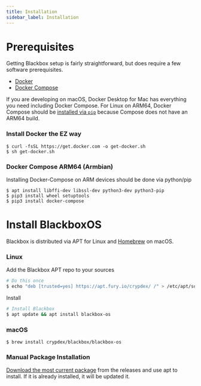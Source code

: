 ```yaml
---
title: Installation
sidebar_label: Installation
---
```


# Prerequisites

Getting Blackbox setup is fairly straightforward, but does require a few software prerequisites.

- [Docker](https://docs.docker.com/install/linux/docker-ce/debian/)
- [Docker Compose](https://docs.docker.com/compose/install/)

If you are developing on macOS, Docker Desktop for Mac has everything you need including Docker Compose. For Linux on ARM64, Docker Compose should be [installed via `pip`](https://docs.docker.com/compose/install/#install-using-pip) because Compose does not have an ARM64 build.

### Install Docker the EZ way

```shell
$ curl -fsSL https://get.docker.com -o get-docker.sh
$ sh get-docker.sh
```

### Docker Compose ARM64 (Armbian)

Installing Docker-Compose on ARM devices should be done via python/pip

```shell
$ apt install libffi-dev libssl-dev python3-dev python3-pip
$ pip3 install wheel setuptools
$ pip3 install docker-compose
```

# Install BlackboxOS

Blackbox is distributed via APT for Linux and [Homebrew](https://brew.sh/) on macOS.

### Linux

Add the Blackbox APT repo to your sources

```bash
# Do this once
$ echo "deb [trusted=yes] https://apt.fury.io/crypdex/ /" > /etc/apt/sources.list.d/fury.list
```

Install

```bash
# Install Blackbox
$ apt update && apt install blackbox-os
```

### macOS

```shell
$ brew install crypdex/blackbox/blackbox-os
```

### Manual Package Installation

[Download the most current package](https://github.com/crypdex/blackbox/releases) from the releases and use apt to install. If it is already installed, it will be updated it.
